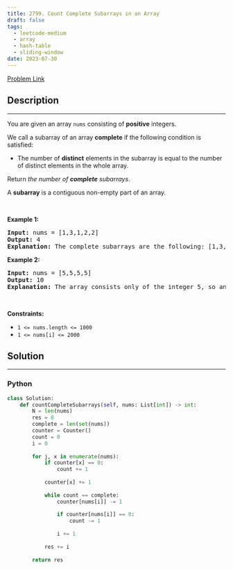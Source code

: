 ```yaml
---
title: 2799. Count Complete Subarrays in an Array
draft: false
tags: 
  - leetcode-medium
  - array
  - hash-table
  - sliding-window
date: 2023-07-30
---
```


[Problem Link](https://leetcode.com/problems/count-complete-subarrays-in-an-array/)

## Description

---
<p>You are given an array <code>nums</code> consisting of <strong>positive</strong> integers.</p>

<p>We call a subarray of an array <strong>complete</strong> if the following condition is satisfied:</p>

<ul>
	<li>The number of <strong>distinct</strong> elements in the subarray is equal to the number of distinct elements in the whole array.</li>
</ul>

<p>Return <em>the number of <strong>complete</strong> subarrays</em>.</p>

<p>A <strong>subarray</strong> is a contiguous non-empty part of an array.</p>

<p>&nbsp;</p>
<p><strong class="example">Example 1:</strong></p>

<pre>
<strong>Input:</strong> nums = [1,3,1,2,2]
<strong>Output:</strong> 4
<strong>Explanation:</strong> The complete subarrays are the following: [1,3,1,2], [1,3,1,2,2], [3,1,2] and [3,1,2,2].
</pre>

<p><strong class="example">Example 2:</strong></p>

<pre>
<strong>Input:</strong> nums = [5,5,5,5]
<strong>Output:</strong> 10
<strong>Explanation:</strong> The array consists only of the integer 5, so any subarray is complete. The number of subarrays that we can choose is 10.
</pre>

<p>&nbsp;</p>
<p><strong>Constraints:</strong></p>

<ul>
	<li><code>1 &lt;= nums.length &lt;= 1000</code></li>
	<li><code>1 &lt;= nums[i] &lt;= 2000</code></li>
</ul>


## Solution

---
### Python
``` py title='count-complete-subarrays-in-an-array'
class Solution:
    def countCompleteSubarrays(self, nums: List[int]) -> int:
        N = len(nums)
        res = 0
        complete = len(set(nums))
        counter = Counter()
        count = 0
        i = 0
        
        for j, x in enumerate(nums):
            if counter[x] == 0:
                count += 1
                
            counter[x] += 1
            
            while count == complete:
                counter[nums[i]] -= 1
                
                if counter[nums[i]] == 0:
                    count -= 1
                    
                i += 1
            
            res += i
                
        return res
```

